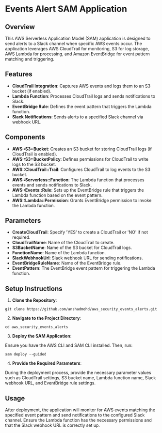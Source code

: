 # Events Alert SAM Application

## Overview

This AWS Serverless Application Model (SAM) application is designed to send alerts to a Slack channel when specific AWS events occur. The application leverages AWS CloudTrail for monitoring, S3 for log storage, AWS Lambda for processing, and Amazon EventBridge for event pattern matching and triggering.

## Features

- **CloudTrail Integration**: Captures AWS events and logs them to an S3 bucket (if enabled).
- **Lambda Function**: Processes CloudTrail logs and sends notifications to Slack.
- **EventBridge Rule**: Defines the event pattern that triggers the Lambda function.
- **Slack Notifications**: Sends alerts to a specified Slack channel via webhook URL.

## Components

- **AWS::S3::Bucket**: Creates an S3 bucket for storing CloudTrail logs (if CloudTrail is enabled).
- **AWS::S3::BucketPolicy**: Defines permissions for CloudTrail to write logs to the S3 bucket.
- **AWS::CloudTrail::Trail**: Configures CloudTrail to log events to the S3 bucket.
- **AWS::Serverless::Function**: The Lambda function that processes events and sends notifications to Slack.
- **AWS::Events::Rule**: Sets up the EventBridge rule that triggers the Lambda function based on the event pattern.
- **AWS::Lambda::Permission**: Grants EventBridge permission to invoke the Lambda function.

## Parameters

- **CreateCloudTrail**: Specify 'YES' to create a CloudTrail or 'NO' if not required.
- **CloudTrailName**: Name of the CloudTrail to create.
- **S3BucketName**: Name of the S3 bucket for CloudTrail logs.
- **FunctionName**: Name of the Lambda function.
- **SlackWebhookUrl**: Slack webhook URL for sending notifications.
- **EventBridgeRuleName**: Name of the EventBridge rule.
- **EventPattern**: The EventBridge event pattern for triggering the Lambda function.

## Setup Instructions

1. **Clone the Repository**:

```
git clone https://github.com/anshadmohd/aws_security_events_alerts.git
```
2. **Navigate to the Project Directory**:
```
cd aws_security_events_alerts
```
3. **Deploy the SAM Application**:

Ensure you have the AWS CLI and SAM CLI installed. Then, run:
```
sam deploy --guided
```
4. **Provide the Required Parameters**:

During the deployment process, provide the necessary parameter values such as CloudTrail settings, S3 bucket name, Lambda function name, Slack webhook URL, and EventBridge rule settings.

## Usage
After deployment, the application will monitor for AWS events matching the specified event pattern and send notifications to the configured Slack channel. Ensure the Lambda function has the necessary permissions and that the Slack webhook URL is correctly set up.

